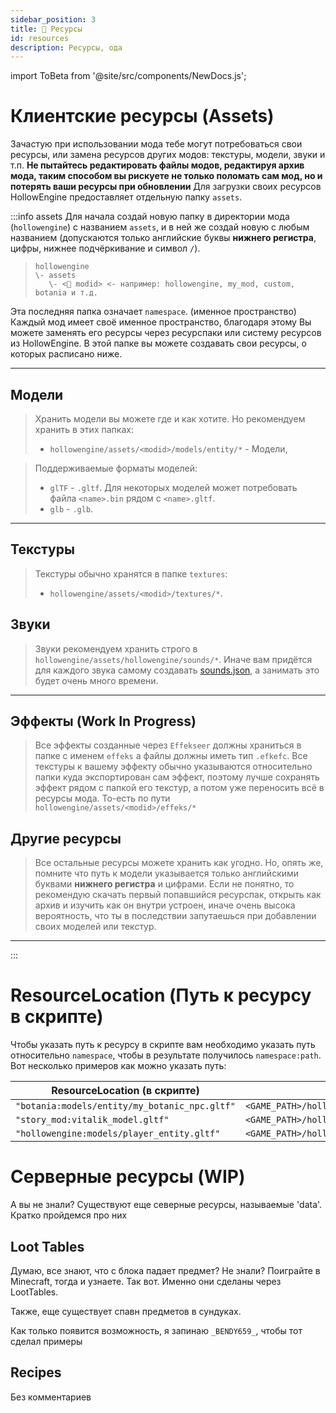 ```yaml
---
sidebar_position: 3
title: 📁 Ресурсы
id: resources
description: Ресурсы, ода
---
```


import ToBeta from '@site/src/components/NewDocs.js';

<ToBeta url='welcome' />

# Клиентские ресурсы (Assets)
Зачастую при использовании мода тебе могут потребоваться свои ресурсы, или замена ресурсов других модов: текстуры, модели, звуки и т.п.
**Не пытайтесь редактировать файлы модов, редактируя архив мода, таким способом вы рискуете не только поломать сам мод, но и потерять ваши ресурсы при обновлении**
Для загрузки своих ресурсов HollowEngine предоставляет отдельную папку `assets`.

:::info assets
Для начала создай новую папку в директории мода (`hollowengine`) с названием `assets`, и в ней же создай новую с любым названием (допускаются только английские буквы **нижнего регистра**, цифры, нижнее подчёркивание и символ `/`).
> ```
> hollowengine
> \- assets
>    \- <📁 modid> <- например: hollowengine, my_mod, custom, botania и т.д.
> ```
Эта последняя папка означает `namespace`. (именное пространство) Каждый мод имеет своё именное пространство, благодаря этому Вы можете заменять его ресурсы через ресурспаки или систему ресурсов из HollowEngine.
В этой папке вы можете создавать свои ресурсы, о которых расписано ниже.

---

## Модели

> Хранить модели вы можете где и как хотите. Но рекомендуем хранить в этих папках:
> - `hollowengine/assets/<modid>/models/entity/*` - Модели,

> Поддерживаемые форматы моделей:  
> - `glTF` - `.gltf`. Для некоторых моделей может потребовать файла `<name>.bin` рядом с `<name>.gltf`.
> - `glb` - `.glb`.

---

## Текстуры

> Текстуры обычно хранятся в папке `textures`:
> - `hollowengine/assets/<modid>/textures/*`.


## Звуки
> Звуки рекомендуем хранить строго в `hollowengine/assets/hollowengine/sounds/*`. Иначе вам придётся для каждого звука самому создавать [sounds.json](https://minecraft.fandom.com/ru/wiki/Sounds.json), а занимать это будет очень много времени.

---

## Эффекты (Work In Progress)

> Все эффекты созданные через `Effekseer` должны храниться в папке с именем `effeks` а файлы должны иметь тип `.efkefc`.
> Все текстуры к вашему эффекту обычно указываются относительно папки куда экспортирован сам эффект, поэтому лучше сохранять эффект рядом с папкой его текстур, а потом уже переносить всё в ресурсы мода.
> То-есть по пути `hollowengine/assets/<modid>/effeks/*`

## Другие ресурсы

> Все остальные ресурсы можете хранить как угодно. Но, опять же, помните что путь к модели указывается только английскими буквами **нижнего регистра** и цифрами. Если не понятно, то рекомендую скачать первый попавшийся ресурспак, открыть как архив и изучить как он внутри устроен, иначе очень высока вероятность, что ты в последствии запутаешься при добавлении своих моделей или текстур.

---
:::

# ResourceLocation (Путь к ресурсу в скрипте)

Чтобы указать путь к ресурсу в скрипте вам необходимо указать путь относительно `namespace`, чтобы в результате получилось `namespace:path`. Вот несколько примеров как можно указать путь:

| ResourceLocation (в скрипте) | Путь к ресурсу (в проводнике) |
| --- | --- |
| `"botania:models/entity/my_botanic_npc.gltf"` | `<GAME_PATH>/hollowengine/assets/botania/models/entity/my_botanic_npc.gltf` |
| `"story_mod:vitalik_model.gltf"` | `<GAME_PATH>/hollowengine/assets/story_mod/vitalik_model.gltf` |
| `"hollowengine:models/player_entity.gltf"` | `<GAME_PATH>/hollowengine/assets/hollowengine/models/player_entity.gltf` |

# Серверные ресурсы (WIP)
А вы не знали? Существуют еще северные ресурсы, называемые 'data'.
Кратко пройдемся про них

## Loot Tables
Думаю, все знают, что с блока падает предмет? Не знали? Поиграйте в Minecraft, тогда и узнаете.
Так вот. Именно они сделаны через LootTables. 

Также, еще существует спавн предметов в сундуках.

Как только появится возможность, я запинаю `_BENDY659_`, чтобы тот сделал примеры

## Recipes
Без комментариев


